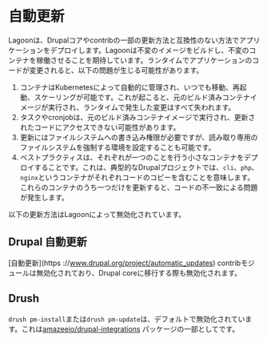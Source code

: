 # 自動更新

Lagoonは、Drupalコアやcontribの一部の更新方法と互換性のない方法でアプリケーションをデプロイします。Lagoonは不変のイメージをビルドし、不変のコンテナを稼働させることを期待しています。ランタイムでアプリケーションのコードが変更されると、以下の問題が生じる可能性があります。

1. コンテナはKubernetesによって自動的に管理され、いつでも移動、再起動、スケーリングが可能です。これが起こると、元のビルド済みコンテナイメージが実行され、ランタイムで発生した変更はすべて失われます。
2. タスクやcronjobは、元のビルド済みコンテナイメージで実行され、更新されたコードにアクセスできない可能性があります。
3. 更新にはファイルシステムへの書き込み権限が必要ですが、読み取り専用のファイルシステムを強制する環境を設定することも可能です。
4. ベストプラクティスは、それぞれが一つのことを行う小さなコンテナをデプロイすることです。これは、典型的なDrupalプロジェクトでは、`cli`、`php`、`nginx`というコンテナがそれぞれコードのコピーを含むことを意味します。これらのコンテナのうち一つだけを更新すると、コードの不一致による問題が発生します。

以下の更新方法はLagoonによって無効化されています。

## Drupal 自動更新

[自動更新](https ://www.drupal.org/project/automatic_updates)
contribモジュールは無効化されており、Drupal coreに移行する際も無効化されます。

## Drush

`drush pm-install`または`drush pm-update`は、デフォルトで無効化されています。これは[amazeeio/drupal-integrations](https://github.com/amazeeio/drupal-integrations)
パッケージの一部としてです。

